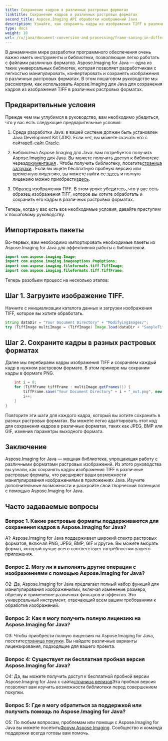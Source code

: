 ```yaml
---
title: Сохранение кадров в различных растровых форматах
linktitle: Сохранение кадров в различных растровых форматах
second_title: Aspose.Imaging API обработки изображений Java
description: Узнайте, как сохранять кадры из изображения TIFF в различных растровых форматах с помощью Aspose.Imaging для Java. Улучшите манипулирование изображениями в своих Java-приложениях.
type: docs
weight: 18
url: /ru/java/document-conversion-and-processing/frame-saving-in-different-raster-formats/
---
```

В динамичном мире разработки программного обеспечения очень важно иметь инструменты и библиотеки, позволяющие легко работать с файлами различных форматов. Aspose.Imaging for Java — одна из таких универсальных библиотек, которая позволяет разработчикам с легкостью манипулировать, конвертировать и сохранять изображения в различных растровых форматах. В этом пошаговом руководстве мы рассмотрим, как использовать Aspose.Imaging для Java для сохранения кадров из изображения TIFF в различных растровых форматах.

## Предварительные условия

Прежде чем мы углубимся в руководство, вам необходимо убедиться, что у вас есть следующие предварительные условия:

1.  Среда разработки Java: в вашей системе должен быть установлен Java Development Kit (JDK). Если нет, вы можете скачать его с сайта[веб-сайт Oracle](https://www.oracle.com/java/technologies/javase-downloads).

2.  Библиотека Aspose.Imaging для Java: вам потребуется получить Aspose.Imaging для Java. Вы можете получить доступ к библиотеке через[документация](https://reference.aspose.com/imaging/java/) . Чтобы получить библиотеку, посетите[страница загрузки](https://releases.aspose.com/imaging/java/) . Если вы ищете бесплатную пробную версию или временную лицензию, вы можете найти ее.[здесь](https://releases.aspose.com/) и полную лицензию можно приобрести[здесь](https://purchase.aspose.com/buy).

3. Образец изображения TIFF. В этом уроке убедитесь, что у вас есть образец изображения TIFF, которое вы хотите обработать и сохранить его кадры в различных растровых форматах.

Теперь, когда у вас есть все необходимые условия, давайте приступим к пошаговому руководству.

## Импортировать пакеты

Во-первых, вам необходимо импортировать необходимые пакеты из Aspose.Imaging for Java для эффективной работы с библиотекой.

```java
import com.aspose.imaging.Image;
import com.aspose.imaging.imageoptions.PngOptions;
import com.aspose.imaging.fileformats.tiff.TiffImage;
import com.aspose.imaging.fileformats.tiff.TiffFrame;
```

Теперь разобьем процесс на несколько этапов:

## Шаг 1. Загрузите изображение TIFF.

Начните с инициализации каталога данных и загрузки изображения TIFF, которое вы хотите обработать.

```java
String dataDir = "Your Document Directory" + "ModifyingImages/";
try (TiffImage multiImage = (TiffImage) Image.load(dataDir + "SampleTiff1.tiff")) {
```

## Шаг 2. Сохраните кадры в разных растровых форматах

Далее мы перебираем кадры изображения TIFF и сохраняем каждый кадр в нужном растровом формате. В этом примере мы сохраним кадры в формате PNG.

```java
    int i = 0;
    for (TiffFrame tiffFrame : multiImage.getFrames()) {
        tiffFrame.save("Your Document Directory" + i + "_out.png", new PngOptions());
        i++;
    }
}
```

Повторите эти шаги для каждого кадра, который вы хотите сохранить в разных растровых форматах. Вы можете легко адаптировать этот код для сохранения кадров в различных форматах, таких как JPEG, BMP или GIF, изменив параметры выходного формата.

## Заключение

Aspose.Imaging for Java — мощная библиотека, упрощающая работу с различными форматами растровых изображений. Из этого руководства вы узнали, как сохранять кадры изображения TIFF в различные растровые форматы, что расширяет ваши возможности манипулирования изображениями в приложениях Java. Изучите дополнительные возможности и раскройте свой творческий потенциал с помощью Aspose.Imaging for Java.

## Часто задаваемые вопросы

### Вопрос 1. Какие растровые форматы поддерживаются для сохранения кадров в Aspose.Imaging for Java?

A1: Aspose.Imaging for Java поддерживает широкий спектр растровых форматов, включая PNG, JPEG, BMP, GIF и другие. Вы можете выбрать формат, который лучше всего соответствует потребностям вашего приложения.

### Вопрос 2. Могу ли я выполнять другие операции с изображениями с помощью Aspose.Imaging for Java?

О2: Да, Aspose.Imaging for Java предлагает полный набор функций для манипулирования изображениями, включая изменение размера, обрезку и применение различных фильтров и эффектов. Это универсальный инструмент, отвечающий всем вашим требованиям к обработке изображений.

### Вопрос 3: Как я могу получить полную лицензию на Aspose.Imaging for Java?

 О3: Чтобы приобрести полную лицензию на Aspose.Imaging for Java, посетите[страница покупки](https://purchase.aspose.com/buy). Вы найдете различные варианты лицензирования, подходящие для вашего проекта.

### Вопрос 4: Существует ли бесплатная пробная версия Aspose.Imaging for Java?

 О4: Да, вы можете получить доступ к бесплатной пробной версии Aspose.Imaging for Java с сайта[страница релизов](https://releases.aspose.com/)Эта пробная версия позволяет вам изучить возможности библиотеки перед совершением покупки.

### Вопрос 5: Где я могу обратиться за поддержкой или получить помощь по Aspose.Imaging for Java?

 О5: По любым вопросам, проблемам или помощи с Aspose.Imaging for Java вы можете посетить[Форум Aspose Imaging](https://forum.aspose.com/). Сообщество и команда поддержки всегда готовы вам помочь.